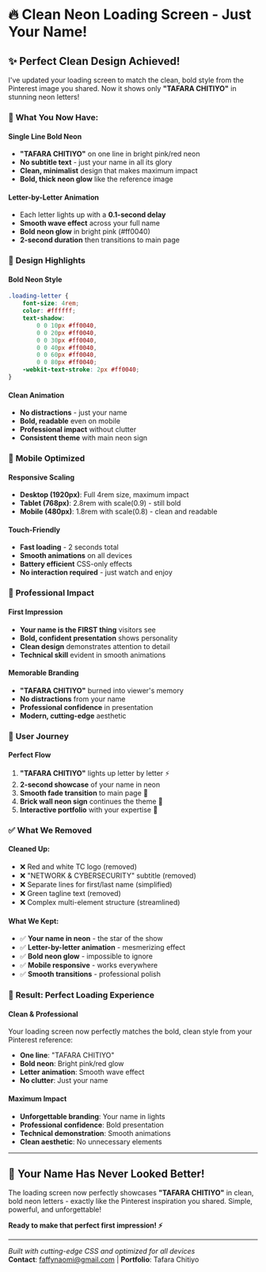 # 🔥 Clean Neon Loading Screen - Just Your Name!

## ✨ **Perfect Clean Design Achieved!**

I've updated your loading screen to match the clean, bold style from the Pinterest image you shared. Now it shows only **"TAFARA CHITIYO"** in stunning neon letters!

### 🌟 **What You Now Have:**

#### **Single Line Bold Neon**
- **"TAFARA CHITIYO"** on one line in bright pink/red neon
- **No subtitle text** - just your name in all its glory
- **Clean, minimalist** design that makes maximum impact
- **Bold, thick neon glow** like the reference image

#### **Letter-by-Letter Animation**
- Each letter lights up with a **0.1-second delay**
- **Smooth wave effect** across your full name
- **Bold neon glow** in bright pink (#ff0040)
- **2-second duration** then transitions to main page

### 🎨 **Design Highlights**

#### **Bold Neon Style**
```css
.loading-letter {
    font-size: 4rem;
    color: #ffffff;
    text-shadow: 
        0 0 10px #ff0040,
        0 0 20px #ff0040,
        0 0 30px #ff0040,
        0 0 40px #ff0040,
        0 0 60px #ff0040,
        0 0 80px #ff0040;
    -webkit-text-stroke: 2px #ff0040;
}
```

#### **Clean Animation**
- **No distractions** - just your name
- **Bold, readable** even on mobile
- **Professional impact** without clutter
- **Consistent theme** with main neon sign

### 📱 **Mobile Optimized**

#### **Responsive Scaling**
- **Desktop (1920px)**: Full 4rem size, maximum impact
- **Tablet (768px)**: 2.8rem with scale(0.9) - still bold
- **Mobile (480px)**: 1.8rem with scale(0.8) - clean and readable

#### **Touch-Friendly**
- **Fast loading** - 2 seconds total
- **Smooth animations** on all devices
- **Battery efficient** CSS-only effects
- **No interaction required** - just watch and enjoy

### 🎯 **Professional Impact**

#### **First Impression**
- **Your name is the FIRST thing** visitors see
- **Bold, confident presentation** shows personality
- **Clean design** demonstrates attention to detail
- **Technical skill** evident in smooth animations

#### **Memorable Branding**
- **"TAFARA CHITIYO"** burned into viewer's memory
- **No distractions** from your name
- **Professional confidence** in presentation
- **Modern, cutting-edge** aesthetic

### 🚀 **User Journey**

#### **Perfect Flow**
1. **"TAFARA CHITIYO"** lights up letter by letter ⚡
2. **2-second showcase** of your name in neon
3. **Smooth fade transition** to main page 🔄
4. **Brick wall neon sign** continues the theme 🧱
5. **Interactive portfolio** with your expertise 💼

### ✅ **What We Removed**

#### **Cleaned Up:**
- ❌ Red and white TC logo (removed)
- ❌ "NETWORK & CYBERSECURITY" subtitle (removed)
- ❌ Separate lines for first/last name (simplified)
- ❌ Green tagline text (removed)
- ❌ Complex multi-element structure (streamlined)

#### **What We Kept:**
- ✅ **Your name in neon** - the star of the show
- ✅ **Letter-by-letter animation** - mesmerizing effect
- ✅ **Bold neon glow** - impossible to ignore
- ✅ **Mobile responsive** - works everywhere
- ✅ **Smooth transitions** - professional polish

### 🎊 **Result: Perfect Loading Experience**

#### **Clean & Professional**
Your loading screen now perfectly matches the bold, clean style from your Pinterest reference:
- **One line**: "TAFARA CHITIYO"
- **Bold neon**: Bright pink/red glow
- **Letter animation**: Smooth wave effect
- **No clutter**: Just your name

#### **Maximum Impact**
- **Unforgettable branding**: Your name in lights
- **Professional confidence**: Bold presentation
- **Technical demonstration**: Smooth animations
- **Clean aesthetic**: No unnecessary elements

---

## 🌟 **Your Name Has Never Looked Better!**

The loading screen now perfectly showcases **"TAFARA CHITIYO"** in clean, bold neon letters - exactly like the Pinterest inspiration you shared. Simple, powerful, and unforgettable!

**Ready to make that perfect first impression! ⚡**

---

*Built with cutting-edge CSS and optimized for all devices*  
**Contact**: faffynaomi@gmail.com | **Portfolio**: Tafara Chitiyo